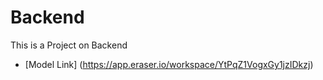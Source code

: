 # Backend 

This is a Project on Backend
- [Model Link] (https://app.eraser.io/workspace/YtPqZ1VogxGy1jzIDkzj)
